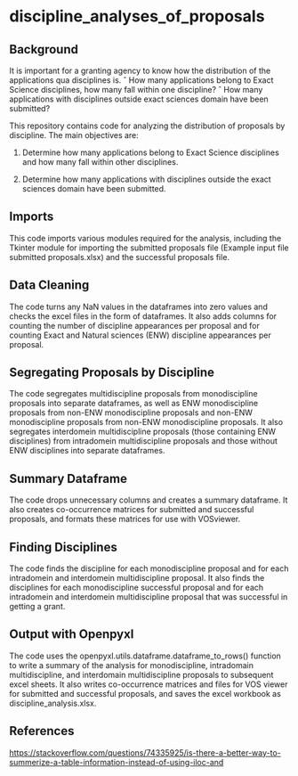 # discipline_analyses_of_proposals

## Background
It is important for a granting agency to know how the distribution of the applications qua disciplines is. ˆ How many applications belong to Exact Science disciplines, how many fall within one discipline? ˆ How many applications with disciplines outside exact sciences domain have been submitted?

This repository contains code for analyzing the distribution of proposals by discipline. The main objectives are:

1. Determine how many applications belong to Exact Science disciplines and how many fall within other disciplines.

2. Determine how many applications with disciplines outside the exact sciences domain have been submitted.

## Imports

This code imports various modules required for the analysis, including the Tkinter module for importing the submitted proposals file (Example input file submitted proposals.xlsx) and the successful proposals file.

## Data Cleaning

The code turns any NaN values in the dataframes into zero values and checks the excel files in the form of dataframes. It also adds columns for counting the number of discipline appearances per proposal and for counting Exact and Natural sciences (ENW) discipline appearances per proposal.

## Segregating Proposals by Discipline
The code segregates multidiscipline proposals from monodiscipline proposals into separate dataframes, as well as ENW monodiscipline proposals from non-ENW monodiscipline proposals and non-ENW monodiscipline proposals from non-ENW monodiscipline proposals. It also segregates interdomein multidiscipline proposals (those containing ENW disciplines) from intradomein multidiscipline proposals and those without ENW disciplines into separate dataframes.

## Summary Dataframe
The code drops unnecessary columns and creates a summary dataframe. It also creates co-occurrence matrices for submitted and successful proposals, and formats these matrices for use with VOSviewer.

## Finding Disciplines
The code finds the discipline for each monodiscipline proposal and for each intradomein and interdomein multidiscipline proposal. It also finds the disciplines for each monodiscipline successful proposal and for each intradomein and interdomein multidiscipline proposal that was successful in getting a grant.

## Output with Openpyxl
The code uses the openpyxl.utils.dataframe.dataframe_to_rows() function to write a summary of the analysis for monodiscipline, intradomain multidiscipline, and interdomain multidiscipline proposals to subsequent excel sheets. It also writes co-occurrence matrices and files for VOS viewer for submitted and successful proposals, and saves the excel workbook as discipline_analysis.xlsx.

## References
https://stackoverflow.com/questions/74335925/is-there-a-better-way-to-summerize-a-table-information-instead-of-using-iloc-and


















